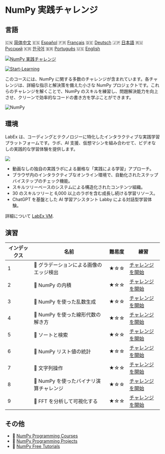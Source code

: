 # NumPy 実践チャレンジ

## 言語

🇨🇳 [简体中文](README_zh.md) 🇪🇸 [Español](README_es.md) 🇫🇷 [Français](README_fr.md) 🇩🇪 [Deutsch](README_de.md) 🇯🇵 [日本語](README_ja.md) 🇷🇺 [Русский](README_ru.md) 🇰🇷 [한국어](README_ko.md) 🇧🇷 [Português](README_pt.md) 🇺🇸 [English](README.md) 

[![NumPy 実践チャレンジ](https://cover-creator.labex.io/numpy-practice-challenges.png?lang=ja)](https://labex.io/ja/courses/numpy-practice-challenges)

[![Start-Learning](https://img.shields.io/badge/Start-Learning-whitesmoke?style=for-the-badge)](https://labex.io/ja/courses/numpy-practice-challenges)

このコースには、NumPy に関する多数のチャレンジが含まれています。各チャレンジは、詳細な指示と解決策を備えた小さな NumPy プロジェクトです。これらのチャレンジを解くことで、NumPy のスキルを練習し、問題解決能力を向上させ、クリーンで効率的なコードの書き方を学ぶことができます。

![NumPy](https://img.shields.io/badge/NumPy-whitesmoke?style=for-the-badge&logo=numpy)


## 環境

LabEx は、コーディングとテクノロジーに特化したインタラクティブな実践学習プラットフォームです。ラボ、AI 支援、仮想マシンを組み合わせて、ビデオなしの実践的な学習体験を提供します。

![](https://tutorial-screenshot.getvm.io/images/vm-1725247253.png)

- 動画なしの独自の実践ラボによる厳格な「実践による学習」アプローチ。
- ブラウザ内のインタラクティブなオンライン環境で、自動化されたステップバイステップのチェック機能。
- スキルツリーベースのシステムによる構造化されたコンテンツ組織。
- 30 のスキルツリーと 6,000 以上のラボを含む成長し続ける学習リソース。
- ChatGPT を基盤とした AI 学習アシスタント Labby による対話型学習体験。

詳細について [LabEx VM](https://support.labex.io/using-labex/virtual-machine).

## 演習

|   インデックス | 名前                                    | 難易度   | 練習                                                                                                                         |
|----------------|-----------------------------------------|----------|------------------------------------------------------------------------------------------------------------------------------|
|              1 | 🎯 グラデーションによる画像のエッジ検出 | ★☆☆      | <a target='_blank' href='https://labex.io/ja/labs/numpy-find-image-edges-by-gradients-259151'>チャレンジを開始</a>           |
|              2 | 🎯 NumPy の内積                         | ★☆☆      | <a target='_blank' href='https://labex.io/ja/labs/python-numpy-dot-product-8737'>チャレンジを開始</a>                        |
|              3 | 🎯 NumPy を使った乱数生成               | ★☆☆      | <a target='_blank' href='https://labex.io/ja/labs/python-random-number-generation-with-numpy-34635'>チャレンジを開始</a>     |
|              4 | 🎯 NumPy を使った線形代数の解き方       | ★☆☆      | <a target='_blank' href='https://labex.io/ja/labs/python-linear-algebra-solving-with-numpy-8000'>チャレンジを開始</a>        |
|              5 | 🎯 ソートと検索                         | ★☆☆      | <a target='_blank' href='https://labex.io/ja/labs/python-sorting-and-searching-154566'>チャレンジを開始</a>                  |
|              6 | 🎯 NumPy リスト値の統計                 | ★☆☆      | <a target='_blank' href='https://labex.io/ja/labs/python-numpy-list-value-statistics-664'>チャレンジを開始</a>               |
|              7 | 🎯 文字列操作                           | ★☆☆      | <a target='_blank' href='https://labex.io/ja/labs/python-string-operations-148882'>チャレンジを開始</a>                      |
|              8 | 🎯 NumPy を使ったバイナリ演算チャレンジ | ★☆☆      | <a target='_blank' href='https://labex.io/ja/labs/python-binary-operations-challenge-with-numpy-153823'>チャレンジを開始</a> |
|              9 | 🎯 FFT を分析して可視化する             | ★☆☆      | <a target='_blank' href='https://labex.io/ja/labs/python-analyze-and-visualize-fft-55715'>チャレンジを開始</a>               |

## その他

- 🔗 [NumPy Programming Courses](https://github.com/labex-labs/awesome-programming-courses)
- 🔗 [NumPy Programming Projects](https://github.com/labex-labs/awesome-programming-projects)
- 🔗 [NumPy Free Tutorials](https://github.com/labex-labs/numpy-free-tutorials)

